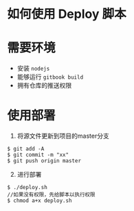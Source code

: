 # 如何使用 Deploy 脚本

# 需要环境
- 安装 `nodejs`
- 能够运行 `gitbook build`
- 拥有仓库的推送权限

# 使用部署
1. 将源文件更新到项目的master分支
```
$ git add -A
$ git commit -m "xx"
$ git push origin master
```
2. 进行部署
```
$ ./deploy.sh
//如果没有权限，先给脚本以执行权限
$ chmod a+x deploy.sh
```